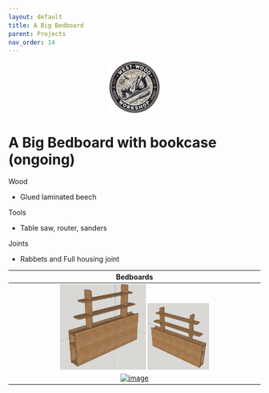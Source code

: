 ```yaml
---
layout: default
title: A Big Bedboard
parent: Projects
nav_order: 14
---
```

<p align="center"> <img src="../media/www_logo.png" width="20%" height="20%"/> </p>

# A Big Bedboard with bookcase (ongoing)

Wood
* Glued laminated beech

Tools
* Table saw, router, sanders


Joints
* Rabbets and Full housing joint


|                                                                                                                            Bedboards                                                                                                                            |
|:---------------------------------------------------------------------------------------------------------------------------------------------------------------------------------------------------------------------------------------------------------------:|
| [<img alt="image" height="35%" src="/media/BigBedboard.jpg" width="35%"/>](https://garlatti.github.io/media/BigBedboard.jpg)   [<img alt="image" height="25%" src="/media/BigBedboard_1.jpg" width="25%"/>](https://garlatti.github.io/media/BigBedboard_1.jpg) | 
|                                                                [<img alt="image" height="25%" src="/media/BigBedboard_2.jpg" width="25%"/>](https://garlatti.github.io/media/BigBedboard_2.jpg)                                                                 | 
